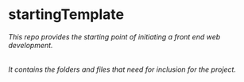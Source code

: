 # startingTemplate

###### This repo provides the starting point of initiating a front end web development.

###### It contains the folders and files that need for inclusion for the project. 
